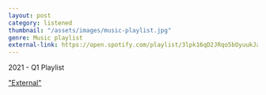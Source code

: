 ```yaml
---
layout: post
category: listened
thumbnail: "/assets/images/music-playlist.jpg"
genre: Music playlist
external-link: https://open.spotify.com/playlist/3lpk16qD2JRqo5bOyuukJa?si=f91deb9017b3411e
---
```

2021 - Q1 Playlist

["External"](https://open.spotify.com/playlist/3lpk16qD2JRqo5bOyuukJa?si=f91deb9017b3411e)